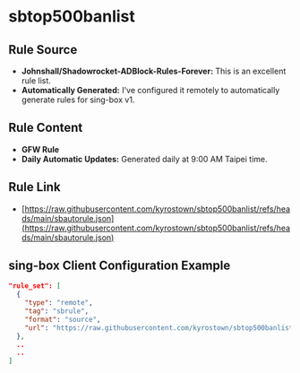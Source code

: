 # sbtop500banlist

## Rule Source

*   **Johnshall/Shadowrocket-ADBlock-Rules-Forever:** This is an excellent rule list.
*   **Automatically Generated:** I've configured it remotely to automatically generate rules for sing-box v1.

## Rule Content

*   **GFW Rule**
*   **Daily Automatic Updates:** Generated daily at 9:00 AM Taipei time.

## Rule Link

*   [https://raw.githubusercontent.com/kyrostown/sbtop500banlist/refs/heads/main/sbautorule.json](https://raw.githubusercontent.com/kyrostown/sbtop500banlist/refs/heads/main/sbautorule.json)

## sing-box Client Configuration Example

```json
"rule_set": [
  {
    "type": "remote",
    "tag": "sbrule",
    "format": "source",
    "url": "https://raw.githubusercontent.com/kyrostown/sbtop500banlist/refs/heads/main/sbautorule.json"
  },
  ..
  ..
]
